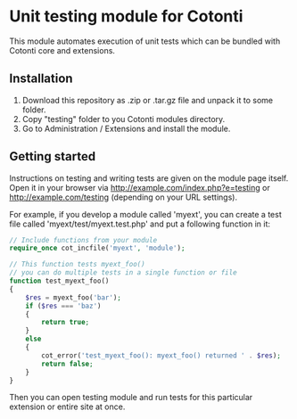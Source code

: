 # Unit testing module for Cotonti

This module automates execution of unit tests which can be bundled with Cotonti core and extensions.

## Installation

1. Download this repository as .zip or .tar.gz file and unpack it to some folder.
2. Copy "testing" folder to you Cotonti modules directory.
3. Go to Administration / Extensions and install the module.

## Getting started

Instructions on testing and writing tests are given on the module page itself.
Open it in your browser via http://example.com/index.php?e=testing or http://example.com/testing (depending on your URL settings).

For example, if you develop a module called 'myext', you can create a test file called 'myext/test/myext.test.php' and put a following function in it:

```php
// Include functions from your module
require_once cot_incfile('myext', 'module');

// This function tests myext_foo()
// you can do multiple tests in a single function or file
function test_myext_foo()
{
	$res = myext_foo('bar');
	if ($res === 'baz')
	{
		return true;
	}
	else
	{
		cot_error('test_myext_foo(): myext_foo() returned ' . $res);
		return false;
	}
}
```

Then you can open testing module and run tests for this particular extension or entire site at once.